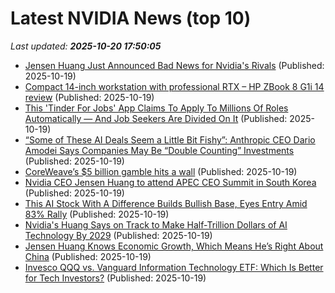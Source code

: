 # Latest NVIDIA News (top 10)
_Last updated: **2025-10-20 17:50:05**_

- [Jensen Huang Just Announced Bad News for Nvidia's Rivals](https://biztoc.com/x/2f5608d850e0cf26) (Published: 2025-10-19)
- [Compact 14-inch workstation with professional RTX – HP ZBook 8 G1i 14 review](https://www.notebookcheck.net/Compact-14-inch-workstation-with-professional-RTX-HP-ZBook-8-G1i-14-review.1141584.0.html) (Published: 2025-10-19)
- [This 'Tinder For Jobs' App Claims To Apply To Millions Of Roles Automatically — And Job Seekers Are Divided On It](https://finance.yahoo.com/news/tinder-jobs-app-claims-apply-173148641.html) (Published: 2025-10-19)
- [“Some of These AI Deals Seem a Little Bit Fishy”: Anthropic CEO Dario Amodei Says Companies May Be “Double Counting” Investments](https://wccftech.com/some-of-these-ai-deals-seem-a-little-bit-fishy-says-anthropic-ceo/) (Published: 2025-10-19)
- [CoreWeave’s $5 billion gamble hits a wall](https://www.thestreet.com/technology/coreweaves-5-billion-gamble-hits-a-wall) (Published: 2025-10-19)
- [Nvidia CEO Jensen Huang to attend APEC CEO Summit in South Korea](https://biztoc.com/x/1c46cba4021c96ad) (Published: 2025-10-19)
- [This AI Stock With A Difference Builds Bullish Base, Eyes Entry Amid 83% Rally](https://biztoc.com/x/ecac758e825a18ad) (Published: 2025-10-19)
- [Nvidia's Huang Says on Track to Make Half-Trillion Dollars of AI Technology By 2029](https://biztoc.com/x/36b7c3f0c1c2dec9) (Published: 2025-10-19)
- [Jensen Huang Knows Economic Growth, Which Means He’s Right About China](https://www.forbes.com/sites/johntamny/2025/10/19/jensen-huang-knows-economic-growth-which-means-hes-right-about-china/) (Published: 2025-10-19)
- [Invesco QQQ vs. Vanguard Information Technology ETF: Which Is Better for Tech Investors?](https://biztoc.com/x/10021f521b0d0f28) (Published: 2025-10-19)
